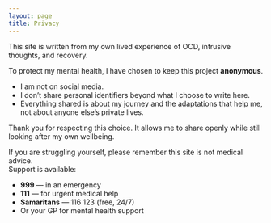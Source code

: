 ```yaml
---
layout: page
title: Privacy
---
```


This site is written from my own lived experience of OCD, intrusive thoughts, and recovery.  

To protect my mental health, I have chosen to keep this project **anonymous**.  
- I am not on social media.  
- I don’t share personal identifiers beyond what I choose to write here.  
- Everything shared is about my journey and the adaptations that help me, not about anyone else’s private lives.  

Thank you for respecting this choice. It allows me to share openly while still looking after my own wellbeing.  

If you are struggling yourself, please remember this site is not medical advice.  
Support is available:  
- **999** — in an emergency  
- **111** — for urgent medical help  
- **Samaritans** — 116 123 (free, 24/7)  
- Or your GP for mental health support  
